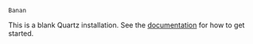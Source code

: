 	Banan

This is a blank Quartz installation.
See the [documentation](https://quartz.jzhao.xyz) for how to get started.
